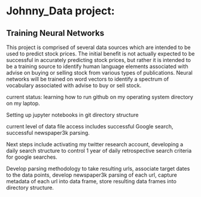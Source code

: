 # Johnny_Data project:
## Training Neural Networks
This project is comprised of several data sources which are intended to be used to predict stock prices.  The initial benefit is not actually expected to be successful in accurately predicting stock prices, but rather it is intended to be a training source to identify human language elements associated with advise on buying or selling stock from various types of publications.  Neural networks will be trained on word vectors to identify a spectrum of vocabulary associated with advise to buy or sell stock.  

current status: 
learning how to run github on my operating system directory on my laptop.  

Setting up jupyter notebooks in git directory structure

current level of data file access includes successful Google search, successful newspaper3k parsing.  

Next steps include activating my twitter research account, developing a daily search structure to control 1 year of daily retrospective search criteria for google searches.  

Develop parsing methodology to take resulting urls, associate target dates to the data points, develop newspaper3k parsing of each url, capture metadata of each url into data frame, store resulting data frames into directory structure.  
